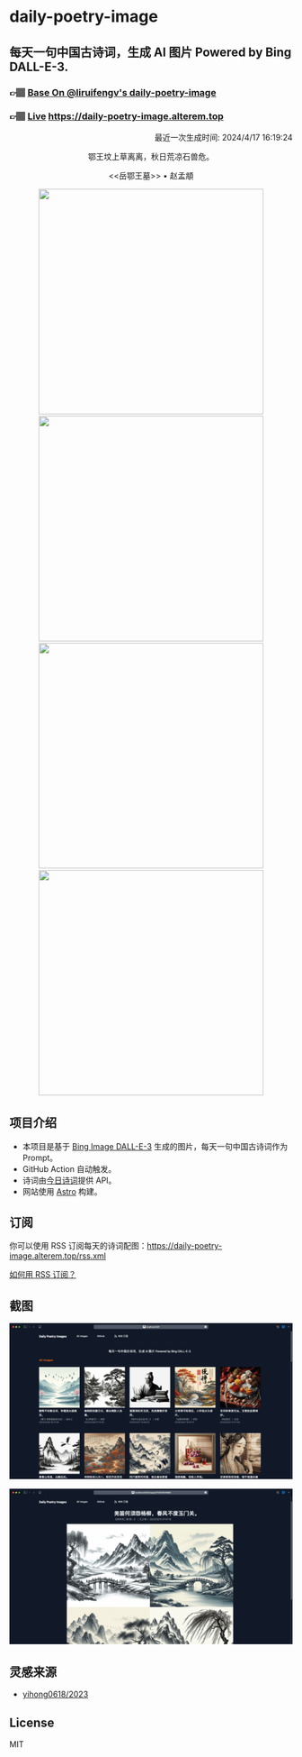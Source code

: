 
# daily-poetry-image

## 每天一句中国古诗词，生成 AI 图片 Powered by Bing DALL-E-3.

### 👉🏽 [Base On @liruifengv's daily-poetry-image](https://github.com/liruifengv/daily-poetry-image)

### 👉🏽 [Live](https://daily-poetry-image.alterem.top/) https://daily-poetry-image.alterem.top

<p align="right">
  最近一次生成时间: 2024/4/17 16:19:24
</p>
<p align="center">
鄂王坟上草离离，秋日荒凉石兽危。
</p>
<p align="center">
<<岳鄂王墓>> • 赵孟頫
</p>
<p align="center">
<img src="https://tse1.mm.bing.net/th/id/OIG4.TOZKoYDSXjj5Un_BIwu." height="400" width="400" />
<img src="https://tse2.mm.bing.net/th/id/OIG4.jCjiMPa9yoh5JSYeUV9I" height="400" width="400" />
<img src="https://tse2.mm.bing.net/th/id/OIG4.ZEqSlyDO3yW_jdxrHYlb" height="400" width="400" />
<img src="https://tse4.mm.bing.net/th/id/OIG4.j0sLPJo9YffvZhVkzH5t" height="400" width="400" />
</p>

## 项目介绍

-   本项目是基于 [Bing Image DALL-E-3](https://www.bing.com/images/create) 生成的图片，每天一句中国古诗词作为 Prompt。
-   GitHub Action 自动触发。
-   诗词由[今日诗词](https://www.jinrishici.com/)提供 API。
-   网站使用 [Astro](https://astro.build) 构建。

## 订阅

你可以使用 RSS 订阅每天的诗词配图：https://daily-poetry-image.alterem.top/rss.xml

[如何用 RSS 订阅？](https://zhuanlan.zhihu.com/p/55026716)

## 截图

![图片列表](./screenshots/Snipaste_2023-12-28_21-00-26.png)

![图片详情](./screenshots/Snipaste_2023-12-28_21-00-53.png)

## 灵感来源

-   [yihong0618/2023](https://github.com/yihong0618/2023)

## License

MIT
